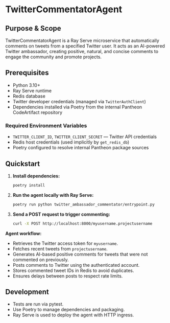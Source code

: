 # TwitterCommentatorAgent

## Purpose & Scope

TwitterCommentatorAgent is a Ray Serve microservice that automatically comments on tweets from a specified Twitter user. It acts as an AI-powered Twitter ambassador, creating positive, natural, and concise comments to engage the community and promote projects.

## Prerequisites

- Python 3.10+
- Ray Serve runtime
- Redis database
- Twitter developer credentials (managed via `TwitterAuthClient`)
- Dependencies installed via Poetry from the internal Pantheon CodeArtifact repository

### Required Environment Variables

- `TWITTER_CLIENT_ID`, `TWITTER_CLIENT_SECRET` — Twitter API credentials
- Redis host credentials (used implicitly by `get_redis_db`)
- Poetry configured to resolve internal Pantheon package sources

## Quickstart

1. **Install dependencies:**

   ```bash
   poetry install
   ````

2. **Run the agent locally with Ray Serve:**

   ```bash
   poetry run python twitter_ambassador_commentator/entrypoint.py
   ```

3. **Send a POST request to trigger commenting:**

   ```bash
   curl -X POST http://localhost:8000/myusername.projectusername
   ```

**Agent workflow:**

* Retrieves the Twitter access token for `myusername`.
* Fetches recent tweets from `projectusername`.
* Generates AI-based positive comments for tweets that were not commented on previously.
* Posts comments to Twitter using the authenticated account.
* Stores commented tweet IDs in Redis to avoid duplicates.
* Ensures delays between posts to respect rate limits.

## Development

* Tests are run via pytest.
* Use Poetry to manage dependencies and packaging.
* Ray Serve is used to deploy the agent with HTTP ingress.

